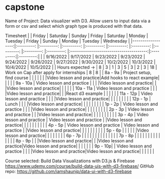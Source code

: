 # capstone

Name of Project: Data visualizer with D3. Allow users to input data via a form or csv and select which graph type is produced with that data.



Timesheet
|                   |   Friday                  |   Saturday                 |   Sunday                |   Friday                |   Saturday              |   Monday                |   Tuesday               |   Friday                |   Sunday                |                  Monday                 |  Tuesday  | Wednesday |
|------------------:|:---------:                |:---------:                 |:---------:              |:---------:              |:---------:              |:---------:              |:---------:              |:---------:              |:---------:              |:---------------------------------------:|:---------:|:---------:|
|                   | 9/16/2022                 | 9/17/2022                  | 9/23/2022               | 9/23/2022               | 9/24/2022               | 9/26/2022               | 9/27/2022               | 9/30/2022               | 10/2/2022               |                10/3/2022                | 10/4/2022 | 10/5/2022 |
| Hours expected -> |     8                     |     3                      |     1                   |     3                   |     5                   |     3                   |     2                   |     3                   |     18                  | Work on Cap after apply for internships |     8     |     8     |
|           8a - 9a | Project setup, find course |                           |                         |                         |                         |                         |                         |Video lesson and practice|Add hooks to react example|                                         |           |           |
|          9a - 10a | Video lesson and practice  |                           |                         |                         |Video lesson and practice|                         |                         |Video lesson and practice|                         |                                         |           |           |
|         10a - 11a | Video lesson and practice  |                           |                         |                         |Video lesson and practice|                         |                         |React d3 example         |                         |                                         |           |           |
|         11a - 12p | Video lesson and practice  |                           |                         |                         |Video lesson and practice|                         |                         |                         |                         |                                         |           |           |
|          12p - 1p |       Lunch                |                           |                         |                         |Video lesson and practice|                         |                         |                         |                         |                                         |           |           |
|           1p - 2p | Video lesson and practice  |                           |                         |                         |Video lesson and practice|                         |                         |                         |                         |                                         |           |           |
|           2p - 3p | Video lesson and practice  |                           |                         |Video lesson and practice|                         |                         |                         |                         |                         |                                         |           |           |
|           3p - 4p | Video lesson and practice  | Video lesson and practice |                         |Video lesson and practice|                         |                         |                         |                         |                         |                                         |           |           |
|           4p - 5p | Video lesson and practice  | Video lesson and practice |                         |Video lesson and practice|                         |                         |                         |                         |                         |                                         |           |           |
|           5p - 6p |                            |                           |                         |                         |                         |Video lesson and practice|                         |                         |                         |                                         |           |           |
|           6p - 7p |                            |                           |                         |                         |                         |                         |                         |                         |                         |                                         |           |           |
|           7p - 8p |                            |                           |                         |                         |                         |                         |                         |                         |                         |                                         |           |           |
|           8p - 9p |                            |                           |Video lesson and practice|                         |                         |Video lesson and practice|Video lesson and practice|                         |                         |                                         |           |           |
|           9p - 10p|                            | Video lesson and practice |                         |                         |                         |Video lesson and practice|Video lesson and practice|                         |                         |                                         |           |           |
      
Course selected: Build Data Visualizations with D3.js & Firebase https://www.udemy.com/course/build-data-uis-with-d3-firebase/
GitHub repo: https://github.com/iamshaunjp/data-ui-with-d3-firebase